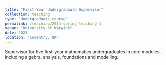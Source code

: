 ```yaml
---
title: "First-Year Undergraduate Supervisor"
collection: teaching
type: "Undergraduate course"
permalink: /teaching/2014-spring-teaching-1
venue: "University of Warwick"
date: 2023
location: "Coventry, UK"
---
```


Supervisor for five first-year mathematics undergraduates in core modules, including algebra, analysis, foundations and modelling.

